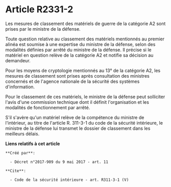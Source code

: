 # Article R2331-2

Les mesures de classement des matériels de guerre de la catégorie A2 sont prises par le ministre de la défense. 

Toute question relative au classement des matériels mentionnés au premier alinéa est soumise à une expertise du ministre de
la défense, selon des modalités définies par arrêté du ministre de la défense. Il précise si le matériel en question relève
de la catégorie A2 et notifie sa décision au demandeur. 

Pour les moyens de cryptologie mentionnés au 13° de la catégorie A2, les mesures de classement sont prises après consultation
des ministres concernés et de l'agence nationale de la sécurité des systèmes d'information. 

Pour le classement de ces matériels, le ministre de la défense peut solliciter l'avis d'une commission technique dont il
définit l'organisation et les modalités de fonctionnement par arrêté. 

S'il s'avère qu'un matériel relève de la compétence du ministre de l'intérieur, au titre de l'article R. 311-3-1 du code de
la sécurité intérieure, le ministre de la défense lui transmet le dossier de classement dans les meilleurs délais.

**Liens relatifs à cet article**

	**Créé par**:

	  - Décret n°2017-909 du 9 mai 2017 - art. 11

	**Cite**:

	  - Code de la sécurité intérieure - art. R311-3-1 (V)
